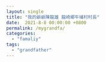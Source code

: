 ```yaml
---
layout: single
title: "我的爺爺陳龍雄 龍崎鄉牛埔村村長"
date:  2021-8-8 00:00:00 +0800
permalink: /mygrandfa/
categories: 
  - "famaliy"
tags:
  - "grandfather"
---
```


![]()



